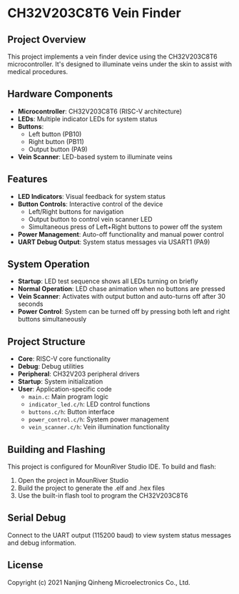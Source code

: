# CH32V203C8T6 Vein Finder

## Project Overview
This project implements a vein finder device using the CH32V203C8T6 microcontroller. It's designed to illuminate veins under the skin to assist with medical procedures.

## Hardware Components
- **Microcontroller**: CH32V203C8T6 (RISC-V architecture)
- **LEDs**: Multiple indicator LEDs for system status
- **Buttons**:
  - Left button (PB10)
  - Right button (PB11)
  - Output button (PA9)
- **Vein Scanner**: LED-based system to illuminate veins

## Features
- **LED Indicators**: Visual feedback for system status
- **Button Controls**: Interactive control of the device
  - Left/Right buttons for navigation
  - Output button to control vein scanner LED
  - Simultaneous press of Left+Right buttons to power off the system
- **Power Management**: Auto-off functionality and manual power control
- **UART Debug Output**: System status messages via USART1 (PA9)

## System Operation
- **Startup**: LED test sequence shows all LEDs turning on briefly
- **Normal Operation**: LED chase animation when no buttons are pressed
- **Vein Scanner**: Activates with output button and auto-turns off after 30 seconds
- **Power Control**: System can be turned off by pressing both left and right buttons simultaneously

## Project Structure
- **Core**: RISC-V core functionality
- **Debug**: Debug utilities
- **Peripheral**: CH32V203 peripheral drivers
- **Startup**: System initialization
- **User**: Application-specific code
  - `main.c`: Main program logic
  - `indicator_led.c/h`: LED control functions
  - `buttons.c/h`: Button interface
  - `power_control.c/h`: System power management
  - `vein_scanner.c/h`: Vein illumination functionality

## Building and Flashing
This project is configured for MounRiver Studio IDE. To build and flash:
1. Open the project in MounRiver Studio
2. Build the project to generate the .elf and .hex files
3. Use the built-in flash tool to program the CH32V203C8T6

## Serial Debug
Connect to the UART output (115200 baud) to view system status messages and debug information.

## License
Copyright (c) 2021 Nanjing Qinheng Microelectronics Co., Ltd.
